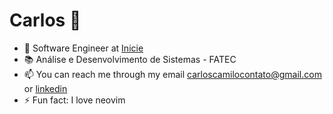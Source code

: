 # Carlos 👋 

- 🔭 Software Engineer at [Inicie](https://inicie.digital/)
- 📚 Análise e Desenvolvimento de Sistemas - FATEC
- 📫 You can reach me through my email carloscamilocontato@gmail.com or [linkedin](https://www.linkedin.com/in/carloshcamilo/)  
- ⚡ Fun fact: I love neovim
